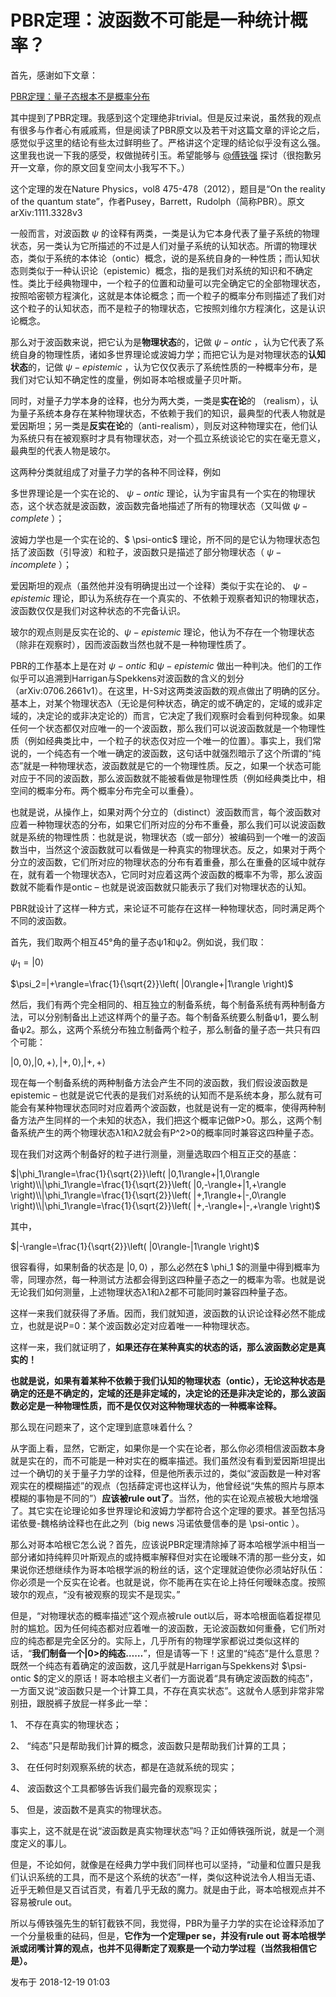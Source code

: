 

# PBR定理：波函数不可能是一种统计概率？



首先，感谢如下文章：

[PBR定理：量子态根本不是概率分布](https://zhuanlan.zhihu.com/p/51881454)

其中提到了PBR定理。我感到这个定理绝非trivial。但是反过来说，虽然我的观点有很多与作者心有戚戚焉，但是阅读了PBR原文以及若干对这篇文章的评论之后，感觉似乎这里的结论有些太过鲜明些了。严格讲这个定理的结论似乎没有这么强。这里我也说一下我的感受，权做抛砖引玉。希望能够与 [@傅铁强](https://www.zhihu.com/people/0db3972526e76f03b4f4dea428662af2) 探讨（很抱歉另开一文章，你的原文回复空间太小我写不下。）

这个定理的发在Nature Physics，vol8 475-478（2012），题目是“On the reality of the quantum state”，作者Pusey，Barrett，Rudolph（简称PBR）。原文arXiv:1111.3328v3

一般而言，对波函数 $\psi$ 的诠释有两类，一类是认为它本身代表了量子系统的物理状态，另一类认为它所描述的不过是人们对量子系统的认知状态。所谓的物理状态，类似于系统的本体论（ontic）概念，说的是系统自身的一种性质；而认知状态则类似于一种认识论（epistemic）概念，指的是我们对系统的知识和不确定性。类比于经典物理中，一个粒子的位置和动量可以完全确定它的全部物理状态，按照哈密顿方程演化，这就是本体论概念；而一个粒子的概率分布则描述了我们对这个粒子的认知状态，而不是粒子的物理状态，它按照刘维尔方程演化，这是认识论概念。

那么对于波函数来说，把它认为是**物理状态**的，记做 $\psi-ontic$ ，认为它代表了系统自身的物理性质，诸如多世界理论或波姆力学；而把它认为是对物理状态的**认知状态**的，记做 $\psi-epistemic$ ，认为它仅仅表示了系统性质的一种概率分布，是我们对它认知不确定性的度量，例如哥本哈根或量子贝叶斯。

同时，对量子力学本身的诠释，也分为两大类，一类是**实在论**的 （realism），认为量子系统本身存在某种物理状态，不依赖于我们的知识，最典型的代表人物就是爱因斯坦；另一类是**反实在论**的（anti-realism），则反对这种物理实在，他们认为系统只有在被观察时才具有物理状态，对一个孤立系统谈论它的实在毫无意义，最典型的代表人物是玻尔。

这两种分类就组成了对量子力学的各种不同诠释，例如

多世界理论是一个实在论的、 $\psi-ontic$ 理论，认为宇宙具有一个实在的物理状态，这个状态就是波函数，波函数完备地描述了所有的物理状态（又叫做 $\psi-complete$ ）；

波姆力学也是一个实在论的、$ \psi-ontic$ 理论，所不同的是它认为物理状态包括了波函数（引导波）和粒子，波函数只是描述了部分物理状态（ $\psi-incomplete$ ）；

爱因斯坦的观点（虽然他并没有明确提出过一个诠释）类似于实在论的、 $\psi-epistemic$ 理论，即认为系统存在一个真实的、不依赖于观察者知识的物理状态，波函数仅仅是我们对这种状态的不完备认识。

玻尔的观点则是反实在论的、$\psi-epistemic$ 理论，他认为不存在一个物理状态（除非在观察时），因而波函数当然也就不是一种物理性质了。

PBR的工作基本上是在对 $\psi-ontic$ 和$\psi-epistemic$ 做出一种判决。他们的工作似乎可以追溯到Harrigan与Spekkens对波函数的含义的划分（arXiv:0706.2661v1）。在这里，H-S对这两类波函数的观点做出了明确的区分。基本上，对某个物理状态λ（无论是何种状态，确定的或不确定的，定域的或非定域的，决定论的或非决定论的）而言，它决定了我们观察时会看到何种现象。如果任何一个状态都仅对应唯一的一个波函数，那么我们可以说波函数就是一个物理性质（例如经典类比中，一个粒子的状态仅对应一个唯一的位置）。事实上，我们常说的，一个纯态有一个唯一确定的波函数，这句话中就强烈暗示了这个所谓的“纯态”就是一种物理状态，波函数就是它的一个物理性质。反之，如果一个状态可能对应于不同的波函数，那么波函数就不能被看做是物理性质（例如经典类比中，相空间的概率分布。两个概率分布完全可以重叠）。

也就是说，从操作上，如果对两个分立的（distinct）波函数而言，每个波函数对应着一种物理状态的分布，如果它们所对应的分布不重叠，那么我们可以说波函数就是系统的物理性质：也就是说，物理状态（或一部分）被编码到一个唯一的波函数当中，当然这个波函数就可以看做是一种真实的物理状态。反之，如果对于两个分立的波函数，它们所对应的物理状态的分布有着重叠，那么在重叠的区域中就存在，就有着一个物理状态λ，它同时对应着这两个波函数的概率不为零，那么波函数就不能看作是ontic – 也就是说波函数就只能表示了我们对物理状态的认知。

PBR就设计了这样一种方式，来论证不可能存在这样一种物理状态，同时满足两个不同的波函数。

首先，我们取两个相互45°角的量子态ψ1和ψ2。例如说，我们取：

$\psi_1=|0\rangle$

$\psi_2=|+\rangle=\frac{1}{\sqrt{2}}\left( |0\rangle+|1\rangle \right)$

然后，我们有两个完全相同的、相互独立的制备系统，每个制备系统有两种制备方法，可以分别制备出上述这样两个的量子态。每个制备系统要么制备ψ1，要么制备ψ2。那么，这两个系统分布独立制备两个粒子，那么制备的量子态一共只有四个可能：

$|0,0\rangle, |0,+\rangle, |+,0\rangle, |+,+\rangle$

现在每一个制备系统的两种制备方法会产生不同的波函数，我们假设波函数是epistemic – 也就是说它代表的是我们对系统的认知而不是系统本身，那么就有可能会有某种物理状态同时对应着两个波函数，也就是说有一定的概率，使得两种制备方法产生同样的一个未知的状态λ，我们把这个概率记做P>0。那么，这两个制备系统产生的两个物理状态λ1和λ2就会有P^2>0的概率同时兼容这四种量子态。

现在我们对这两个制备好的粒子进行测量，测量选取四个相互正交的基底：

$|\phi_1\rangle=\frac{1}{\sqrt{2}}\left( |0,1\rangle+|1,0\rangle \right)\\|\phi_1\rangle=\frac{1}{\sqrt{2}}\left( |0,-\rangle+|1,+\rangle \right)\\|\phi_1\rangle=\frac{1}{\sqrt{2}}\left( |+,1\rangle+|-,0\rangle \right)\\|\phi_1\rangle=\frac{1}{\sqrt{2}}\left( |+,-\rangle+|-,+\rangle \right)$

其中，

$|-\rangle=\frac{1}{\sqrt{2}}\left( |0\rangle-|1\rangle \right)$

很容看得，如果制备的状态是 $|0,0\rangle$ ，那么必然在$ \phi_1 $的测量中得到概率为零，同理亦然，每一种测试方法都会得到这四种量子态之一的概率为零。也就是说无论我们如何测量，上述物理状态λ1和λ2都不可能同时兼容四种量子态。

这样一来我们就获得了矛盾。因而，我们就知道，波函数的认识论诠释必然不能成立，也就是说P=0：某个波函数必定对应着唯一一种物理状态。

这样一来，我们就证明了，**如果还存在某种真实的状态的话，那么波函数必定是真实的！**

**也就是说，如果有着某种不依赖于我们认知的物理状态（ontic），无论这种状态是确定的还是不确定的，定域的还是非定域的，决定论的还是非决定论的，那么波函数必定是一种物理性质，而不是仅仅对这种物理状态的一种概率诠释。**

那么现在问题来了，这个定理到底意味着什么？

从字面上看，显然，它断定，如果你是一个实在论者，那么你必须相信波函数本身就是实在的，而不可能是一种对实在的概率描述。我们虽然没有看到爱因斯坦提出过一个确切的关于量子力学的诠释，但是他所表示过的，类似“波函数是一种对客观实在的模糊描述”的观点（包括薛定谔也这样认为，他曾经说“失焦的照片与原本模糊的事物是不同的”）**应该被rule out了**。当然，他的实在论观点被极大地增强了。其它实在论理论如多世界理论和波姆力学都符合这个定理的要求。甚至包括冯诺依曼-魏格纳诠释也在此之列（big news 冯诺依曼信奉的是 \psi-ontic ）。

那么对哥本哈根它怎么说？首先，应该说PBR定理清除掉了哥本哈根学派中相当一部分诸如持纯粹贝叶斯观点的或持概率解释但对实在论暧昧不清的那一些分支，如果说你还想继续作为哥本哈根学派的粉丝的话，这个定理就迫使你必须站好队伍：你必须是一个反实在论者。也就是说，你不能再在实在论上持任何暧昧态度。按照玻尔的观点，“没有被观察的现实不是现实。”

但是，“对物理状态的概率描述”这个观点被rule out以后，哥本哈根面临着捉襟见肘的尴尬。因为任何纯态都对应着唯一的波函数，无论波函数如何重叠，它们所对应的纯态都是完全区分的。实际上，几乎所有的物理学家都说过类似这样的话，“**我们制备一个|0>的纯态……**”，但是请等一下！这里的“纯态”是什么意思？既然一个纯态有着确定的波函数，这几乎就是Harrigan与Spekkens对 $\psi-ontic $的定义的原话！哥本哈根主义者们一方面说着“具有确定波函数的纯态”，一方面又说“波函数只是一个计算工具，不存在真实状态”。这就令人感到非常非常别扭，跟脱裤子放屁一样多此一举：

1、 不存在真实的物理状态；

2、 “纯态”只是帮助我们计算的概念，波函数只是帮助我们计算的工具；

3、 在任何时刻观察系统的状态，都是在造就系统的现实；

4、 波函数这个工具都够告诉我们最完备的观察现实；

5、 但是，波函数不是真实的物理状态。

事实上，这不就是在说“波函数是真实物理状态”吗？正如傅铁强所说，就是一个测度定义的事儿。

但是，不论如何，就像是在经典力学中我们同样也可以坚持，“动量和位置只是我们认识系统的工具，而不是这个系统的状态”一样，类似这种说法令人相当无语、近乎无赖但是又百试百灵，有着几乎无敌的魔力。就是由于此，哥本哈根观点并不容易被rule out。

所以与傅铁强先生的斩钉截铁不同，我觉得，PBR为量子力学的实在论诠释添加了一个分量极重的砝码，但是，**它作为一个定理per se，并没有rule out 哥本哈根学派或闭嘴计算的观点，也并不见得断定了观察是一个动力学过程（当然我相信它是）。**

发布于 2018-12-19 01:03

